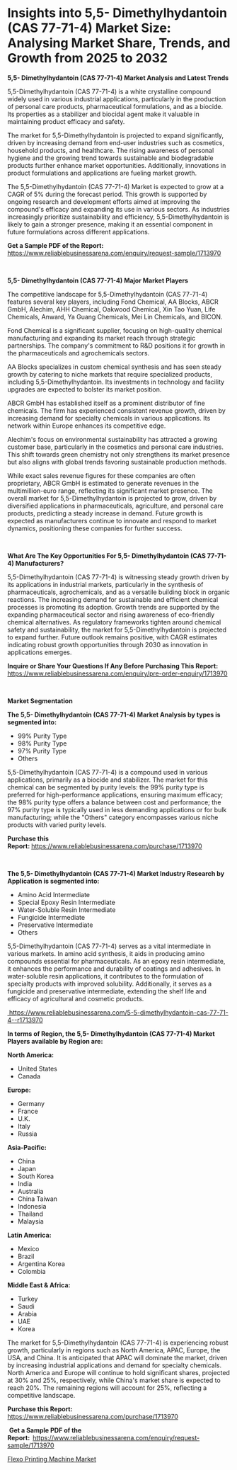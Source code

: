 <p><h1>Insights into 5,5- Dimethylhydantoin (CAS 77-71-4) Market Size: Analysing Market Share, Trends, and Growth from 2025 to 2032</h1></p><p><strong>5,5- Dimethylhydantoin (CAS 77-71-4) Market Analysis and Latest Trends</strong></p>
<p><p>5,5-Dimethylhydantoin (CAS 77-71-4) is a white crystalline compound widely used in various industrial applications, particularly in the production of personal care products, pharmaceutical formulations, and as a biocide. Its properties as a stabilizer and biocidal agent make it valuable in maintaining product efficacy and safety. </p><p>The market for 5,5-Dimethylhydantoin is projected to expand significantly, driven by increasing demand from end-user industries such as cosmetics, household products, and healthcare. The rising awareness of personal hygiene and the growing trend towards sustainable and biodegradable products further enhance market opportunities. Additionally, innovations in product formulations and applications are fueling market growth.</p><p>The 5,5-Dimethylhydantoin (CAS 77-71-4) Market is expected to grow at a CAGR of 5% during the forecast period. This growth is supported by ongoing research and development efforts aimed at improving the compound's efficacy and expanding its use in various sectors. As industries increasingly prioritize sustainability and efficiency, 5,5-Dimethylhydantoin is likely to gain a stronger presence, making it an essential component in future formulations across different applications.</p></p>
<p><strong>Get a Sample PDF of the Report:&nbsp;</strong> <a href="https://www.reliablebusinessarena.com/enquiry/request-sample/1713970?utm_campaign=3062&utm_medium=2&utm_source=Github&utm_content=ia&utm_term=28032025&utm_id=55-dimethylhydantoin-cas-77-71-4">https://www.reliablebusinessarena.com/enquiry/request-sample/1713970</a></p>
<p>&nbsp;</p>
<p><strong>5,5- Dimethylhydantoin (CAS 77-71-4) Major Market Players</strong></p>
<p><p>The competitive landscape for 5,5-Dimethylhydantoin (CAS 77-71-4) features several key players, including Fond Chemical, AA Blocks, ABCR GmbH, Alechim, AHH Chemical, Oakwood Chemical, Xin Tao Yuan, Life Chemicals, Anward, Ya Guang Chemicals, Mei Lin Chemicals, and BICON. </p><p>Fond Chemical is a significant supplier, focusing on high-quality chemical manufacturing and expanding its market reach through strategic partnerships. The company's commitment to R&D positions it for growth in the pharmaceuticals and agrochemicals sectors.</p><p>AA Blocks specializes in custom chemical synthesis and has seen steady growth by catering to niche markets that require specialized products, including 5,5-Dimethylhydantoin. Its investments in technology and facility upgrades are expected to bolster its market position.</p><p>ABCR GmbH has established itself as a prominent distributor of fine chemicals. The firm has experienced consistent revenue growth, driven by increasing demand for specialty chemicals in various applications. Its network within Europe enhances its competitive edge.</p><p>Alechim's focus on environmental sustainability has attracted a growing customer base, particularly in the cosmetics and personal care industries. This shift towards green chemistry not only strengthens its market presence but also aligns with global trends favoring sustainable production methods.</p><p>While exact sales revenue figures for these companies are often proprietary, ABCR GmbH is estimated to generate revenues in the multimillion-euro range, reflecting its significant market presence. The overall market for 5,5-Dimethylhydantoin is projected to grow, driven by diversified applications in pharmaceuticals, agriculture, and personal care products, predicting a steady increase in demand. Future growth is expected as manufacturers continue to innovate and respond to market dynamics, positioning these companies for further success.</p></p>
<p>&nbsp;</p>
<p><strong>What Are The Key Opportunities For 5,5- Dimethylhydantoin (CAS 77-71-4) Manufacturers?</strong></p>
<p><p>5,5-Dimethylhydantoin (CAS 77-71-4) is witnessing steady growth driven by its applications in industrial markets, particularly in the synthesis of pharmaceuticals, agrochemicals, and as a versatile building block in organic reactions. The increasing demand for sustainable and efficient chemical processes is promoting its adoption. Growth trends are supported by the expanding pharmaceutical sector and rising awareness of eco-friendly chemical alternatives. As regulatory frameworks tighten around chemical safety and sustainability, the market for 5,5-Dimethylhydantoin is projected to expand further. Future outlook remains positive, with CAGR estimates indicating robust growth opportunities through 2030 as innovation in applications emerges.</p></p>
<p><strong>Inquire or Share Your Questions If Any Before Purchasing This Report:</strong> <a href="https://www.reliablebusinessarena.com/enquiry/pre-order-enquiry/1713970?utm_campaign=3062&utm_medium=2&utm_source=Github&utm_content=ia&utm_term=28032025&utm_id=55-dimethylhydantoin-cas-77-71-4">https://www.reliablebusinessarena.com/enquiry/pre-order-enquiry/1713970</a></p>
<p>&nbsp;</p>
<p><strong>Market Segmentation</strong></p>
<p><strong>The 5,5- Dimethylhydantoin (CAS 77-71-4) Market Analysis by types is segmented into:</strong></p>
<p><ul><li>99% Purity Type</li><li>98% Purity Type</li><li>97% Purity Type</li><li>Others</li></ul></p>
<p><p>5,5-Dimethylhydantoin (CAS 77-71-4) is a compound used in various applications, primarily as a biocide and stabilizer. The market for this chemical can be segmented by purity levels: the 99% purity type is preferred for high-performance applications, ensuring maximum efficacy; the 98% purity type offers a balance between cost and performance; the 97% purity type is typically used in less demanding applications or for bulk manufacturing; while the "Others" category encompasses various niche products with varied purity levels.</p></p>
<p><strong>Purchase this Report:&nbsp;</strong><a href="https://www.reliablebusinessarena.com/purchase/1713970?utm_campaign=3062&utm_medium=2&utm_source=Github&utm_content=ia&utm_term=28032025&utm_id=55-dimethylhydantoin-cas-77-71-4">https://www.reliablebusinessarena.com/purchase/1713970</a></p>
<p>&nbsp;</p>
<p><strong>The 5,5- Dimethylhydantoin (CAS 77-71-4) Market Industry Research by Application is segmented into:</strong></p>
<p><ul><li>Amino Acid Intermediate</li><li>Special Epoxy Resin Intermediate</li><li>Water-Soluble Resin Intermediate</li><li>Fungicide Intermediate</li><li>Preservative Intermediate</li><li>Others</li></ul></p>
<p><p>5,5-Dimethylhydantoin (CAS 77-71-4) serves as a vital intermediate in various markets. In amino acid synthesis, it aids in producing amino compounds essential for pharmaceuticals. As an epoxy resin intermediate, it enhances the performance and durability of coatings and adhesives. In water-soluble resin applications, it contributes to the formulation of specialty products with improved solubility. Additionally, it serves as a fungicide and preservative intermediate, extending the shelf life and efficacy of agricultural and cosmetic products.</p></p>
<p><a href="https://www.reliablebusinessarena.com/5-5-dimethylhydantoin-cas-77-71-4--r1713970?utm_campaign=3062&utm_medium=2&utm_source=Github&utm_content=ia&utm_term=28032025&utm_id=55-dimethylhydantoin-cas-77-71-4">&nbsp;https://www.reliablebusinessarena.com/5-5-dimethylhydantoin-cas-77-71-4--r1713970</a></p>
<p><strong>In terms of Region, the 5,5- Dimethylhydantoin (CAS 77-71-4) Market Players available by Region are:</strong></p>
<p>
    <p> <strong> North America: </strong>
        <ul>
            <li>United States</li>
            <li>Canada</li>
        </ul>
        </p> 
    <p> <strong> Europe: </strong>
        <ul>
            <li>Germany</li>
            <li>France</li>
            <li>U.K.</li>
            <li>Italy</li>
            <li>Russia</li>
        </ul>
        </p> 
    <p> <strong> Asia-Pacific: </strong>
        <ul>
            <li>China</li>
            <li>Japan</li>
            <li>South Korea</li>
            <li>India</li>
            <li>Australia</li>
            <li>China Taiwan</li>
            <li>Indonesia</li>
            <li>Thailand</li>
            <li>Malaysia</li>
        </ul>
        </p> 
    <p> <strong> Latin America: </strong>
        <ul>
            <li>Mexico</li>
            <li>Brazil</li>
            <li>Argentina Korea</li>
            <li>Colombia</li>
        </ul>
        </p> 
    <p> <strong> Middle East & Africa: </strong>
        <ul>
            <li>Turkey</li>
            <li>Saudi</li>
            <li>Arabia</li>
            <li>UAE</li>
            <li>Korea</li>
        </ul>
    </p>
    </p>
<p><p>The market for 5,5-Dimethylhydantoin (CAS 77-71-4) is experiencing robust growth, particularly in regions such as North America, APAC, Europe, the USA, and China. It is anticipated that APAC will dominate the market, driven by increasing industrial applications and demand for specialty chemicals. North America and Europe will continue to hold significant shares, projected at 30% and 25%, respectively, while China's market share is expected to reach 20%. The remaining regions will account for 25%, reflecting a competitive landscape.</p></p>
<p><strong>Purchase this Report: </strong><a href="https://www.reliablebusinessarena.com/purchase/1713970?utm_campaign=3062&utm_medium=2&utm_source=Github&utm_content=ia&utm_term=28032025&utm_id=55-dimethylhydantoin-cas-77-71-4">https://www.reliablebusinessarena.com/purchase/1713970</a></p>
<p>&nbsp;<strong>Get a Sample PDF of the Report:&nbsp;&nbsp;</strong><a href="https://www.reliablebusinessarena.com/enquiry/request-sample/1713970?utm_campaign=3062&utm_medium=2&utm_source=Github&utm_content=ia&utm_term=28032025&utm_id=55-dimethylhydantoin-cas-77-71-4">https://www.reliablebusinessarena.com/enquiry/request-sample/1713970</a></p>
<p><strong></strong></p>
<p><p><a href="https://github.com/kaloyhboosh/Market-Research-Report-List-1/blob/main/flexo-printing-machine-market.md?utm_campaign=3062&utm_medium=2&utm_source=Github&utm_content=ia&utm_term=28032025&utm_id=55-dimethylhydantoin-cas-77-71-4">Flexo Printing Machine Market</a></p></p>